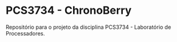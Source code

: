 # PCS3734 - ChronoBerry
Repositório para o projeto da disciplina PCS3734 - Laboratório de Processadores.
